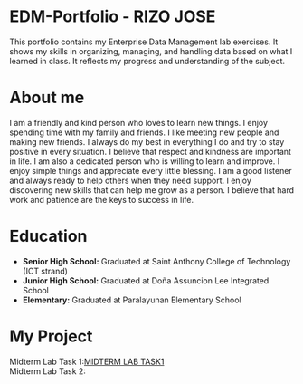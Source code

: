 # EDM-Portfolio - RIZO JOSE 
This portfolio contains my Enterprise Data Management lab exercises. It shows my skills in organizing, managing, and handling data based on what I learned in class. It reflects my progress and understanding of the subject.

# About me
I am a friendly and kind person who loves to learn new things. I enjoy spending time with my family and friends. I like meeting new people and making new friends.
I always do my best in everything I do and try to stay positive in every situation. I believe that respect and kindness are important in life.
I am also a dedicated person who is willing to learn and improve. I enjoy simple things and appreciate every little blessing.
I am a good listener and always ready to help others when they need support. I enjoy discovering new skills that can help me grow as a person.
I believe that hard work and patience are the keys to success in life. 
# Education
- **Senior High School:** Graduated at Saint Anthony College of Technology (ICT strand)  
- **Junior High School:** Graduated at Doña Assuncion Lee Integrated School  
- **Elementary:** Graduated at Paralayunan Elementary School
# My Project
Midterm Lab Task 1:[MIDTERM LAB TASK1](MIDTERM%20LAB%20TASK1/)  
Midterm Lab Task 2:
